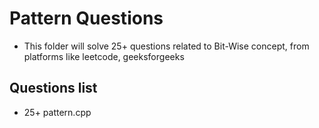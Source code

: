 # Pattern Questions

- This folder will solve 25+ questions related to Bit-Wise concept, from platforms like leetcode, geeksforgeeks

## Questions list
- 25+ pattern.cpp